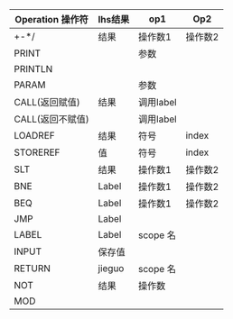 | Operation 操作符 | lhs结果 | op1       | Op2     |
| ---------------- | ------- | --------- | ------- |
| +\-\*\/          | 结果    | 操作数1   | 操作数2 |
| PRINT            |         | 参数      |         |
| PRINTLN          |         |          |         |
| PARAM            |         | 参数      |         |
| CALL(返回赋值)   | 结果    | 调用label |         |
| CALL(返回不赋值) |         | 调用label |         |
| LOADREF          | 结果    | 符号      | index   |
| STOREREF         | 值      | 符号      | index   |
| SLT              | 结果     | 操作数1   | 操作数2 |
| BNE              | Label  | 操作数1 | 操作数2    |
| BEQ              | Label    | 操作数1   | 操作数2    |
| JMP              | Label |      |         |
| LABEL            | Label | scope 名 |         |
| INPUT            | 保存值 |       |         |
| RETURN           | jieguo | scope 名 |         |
| NOT              | 结果    | 操作数    |         |
| MOD              |         |           |         |